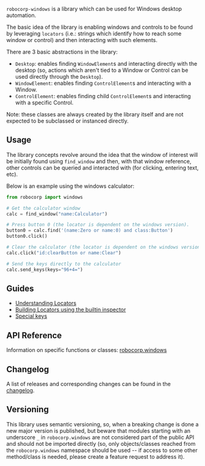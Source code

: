 `robocorp-windows` is a library which can be used for Windows desktop automation.

The basic idea of the library is enabling windows and controls to be found
by leveraging `locators` (i.e.: strings which identify how to reach some
window or control) and then interacting with such elements.

There are 3 basic abstractions in the library:

- `Desktop`: enables finding `WindowElement`s and interacting directly with the 
  desktop (so, actions which aren't tied to a Window or Control can be used directly
  through the `Desktop`).
- `WindowElement`: enables finding `ControlElement`s and interacting with a Window.
- `ControlElement`: enables finding child `ControlElement`s and interacting with a specific Control.

Note: these classes are always created by the library itself and are not expected
to be subclassed or instanced directly.

## Usage

The library concepts revolve around the idea that the window of interest will be 
initially found using `find_window` and then, with that window reference, other
controls can be queried and interacted with (for clicking, entering text, etc).

Below is an example using the windows calculator:


```python
from robocorp import windows

# Get the calculator window
calc = find_window("name:Calculator")

# Press button 0 (the locator is dependent on the windows version).
button0 = calc.find('(name:Zero or name:0) and class:Button')
button0.click()

# Clear the calculator (the locator is dependent on the windows version).
calc.click("id:clearButton or name:Clear")

# Send the keys directly to the calculator
calc.send_keys(keys="96+4=")
```


## Guides

- [Understanding Locators](https://github.com/robocorp/robo/blob/master/windows/docs/guides/00-locators.md)
- [Building Locators using the builtin inspector](https://github.com/robocorp/robo/blob/master/windows/docs/guides/01-locator-inspecting.md)
- [Special keys](https://github.com/robocorp/robo/blob/master/windows/docs/guides/02-special-keys.md)


## API Reference

Information on specific functions or classes: [robocorp.windows](https://github.com/robocorp/robo/blob/master/windows/docs/api/robocorp.windows.md)

## Changelog

A list of releases and corresponding changes can be found in the [changelog](https://github.com/robocorp/robo/blob/master/windows/docs/CHANGELOG.md).

## Versioning

This library uses semantic versioning, so, when a breaking change is done
a new major version is published, but beware that modules starting with an 
underscore `_` in `robocorp.windows` are not considered
part of the public API and should not be imported directly (so, only objects/classes
reached from the `robocorp.windows` namespace should be used -- if access to some
other method/class is needed, please create a feature request to address it).
